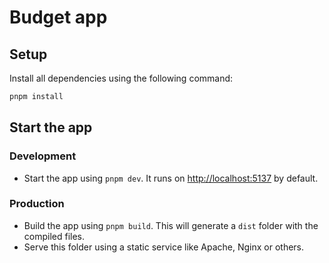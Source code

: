 # Budget app

## Setup

Install all dependencies using the following command:

```bash
pnpm install
```

## Start the app

### Development

- Start the app using `pnpm dev`. It runs on <http://localhost:5137> by default.

### Production

- Build the app using `pnpm build`. This will generate a `dist` folder with the compiled files.
- Serve this folder using a static service like Apache, Nginx or others.
